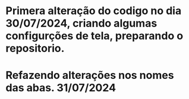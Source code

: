 # Primera alteração do codigo no dia 30/07/2024, criando algumas configurções de tela, preparando o repositorio.
# Refazendo alterações nos nomes das abas.  31/07/2024